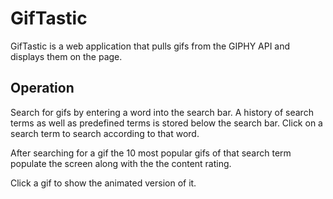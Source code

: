 # GifTastic

GifTastic is a web application that pulls gifs from the GIPHY API and displays them on the page.

## Operation

Search for gifs by entering a word into the search bar. A history of search terms as well as predefined terms is stored below the search bar. Click on a search term to search according to that word.

After searching for a gif the 10 most popular gifs of that search term populate the screen along with the the content rating.

Click a gif to show the animated version of it.
